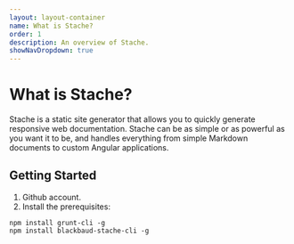 ```yaml
---
layout: layout-container
name: What is Stache?
order: 1
description: An overview of Stache.
showNavDropdown: true
---
```


# What is Stache?

Stache is a static site generator that allows you to quickly generate responsive web documentation. Stache can be as simple or as powerful as you want it to be, and handles everything from simple Markdown documents to custom Angular applications.

## Getting Started

1. Github account.
2. Install the prerequisites:

<pre><code class="language-bash">npm install grunt-cli -g
npm install blackbaud-stache-cli -g</code></pre>
